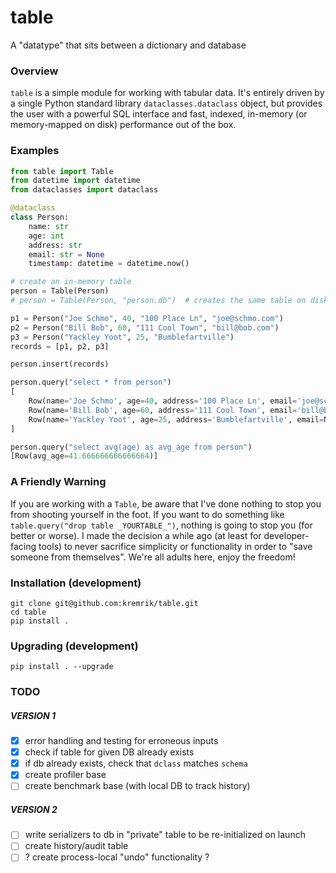 # table
A "datatype" that sits between a dictionary and database


### Overview
`table` is a simple module for working with tabular data.
It's entirely driven by a single Python standard library `dataclasses.dataclass` object, but provides the user with a powerful SQL interface and fast, indexed, in-memory (or memory-mapped on disk) performance out of the box.


### Examples
```python
from table import Table
from datetime import datetime
from dataclasses import dataclass

@dataclass
class Person:
    name: str
    age: int
    address: str
    email: str = None
    timestamp: datetime = datetime.now()

# create an in-memory table
person = Table(Person)
# person = Table(Person, "person.db")  # creates the same table on disk

p1 = Person("Joe Schmo", 40, "100 Place Ln", "joe@schmo.com")
p2 = Person("Bill Bob", 60, "111 Cool Town", "bill@bob.com")
p3 = Person("Yackley Yoot", 25, "Bumblefartville")
records = [p1, p2, p3]

person.insert(records)

person.query("select * from person")
[
    Row(name='Joe Schmo', age=40, address='100 Place Ln', email='joe@schmo.com', timestamp=datetime.datetime(2021, 11, 8, 20, 45, 4, 956300)),
    Row(name='Bill Bob', age=60, address='111 Cool Town', email='bill@bob.com', timestamp=datetime.datetime(2021, 11, 8, 20, 45, 4, 956300)),
    Row(name='Yackley Yoot', age=25, address='Bumblefartville', email=None, timestamp=datetime.datetime(2021, 11, 8, 20, 45, 4, 956300))
]

person.query("select avg(age) as avg_age from person")
[Row(avg_age=41.666666666666664)]
```


### A Friendly Warning
If you are working with a `Table`, be aware that I've done nothing to stop you from shooting yourself in the foot. If you want to do something like `table.query("drop table _YOURTABLE_")`, nothing is going to stop you (for better or worse). I made the decision a while ago (at least for developer-facing tools) to never sacrifice simplicity or functionality in order to "save someone from themselves". We're all adults here, enjoy the freedom!


### Installation (development)
```
git clone git@github.com:kremrik/table.git
cd table
pip install .
```


### Upgrading (development)
```
pip install . --upgrade
```


### TODO

##### VERSION 1
- [x] error handling and testing for erroneous inputs
- [x] check if table for given DB already exists
- [x] if db already exists, check that `dclass` matches `schema`
- [x] create profiler base
- [ ] create benchmark base (with local DB to track history)

##### VERSION 2
- [ ] write serializers to db in "private" table to be re-initialized on launch
- [ ] create history/audit table
- [ ] ? create process-local "undo" functionality ?
